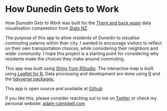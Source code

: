 # How Dunedin Gets to Work
*How Dunedin Gets to Work* was built for the [There and back again](https://www.stats.govt.nz/2018-census/there-and-back-again-data-visualisation-competition) data visualisation competetion from [Stats NZ](https://www.stats.govt.nz/).

The purpose of this app to allow residents of Dunedin to visualise commuting paterns within thier city.  I wanted to encourage visitors to reflect on their own transportation choices, while considering their neighbors and wider community.  I hope this project is a starting point for considering why residents make the choices they make around commuting.
            
This app was built using [Shiny from RStudio](https://shiny.rstudio.com/). The interactive map is built using [Leaflet for R.](https://rstudio.github.io/leaflet) 
Data processing and development are done using [R](https://www.r-project.org/) and the [tidyverse packages.](https://www.tidyverse.org/)

This app is open source and available at [Github](https://github.com/campbead/HowDunedinGetsToWork)

If you like this, please consider reaching out to me on [Twitter](https://twitter.com/campbead) or check my personal website: [adam-campbell.com](https://www.adam-campbell.com/)
